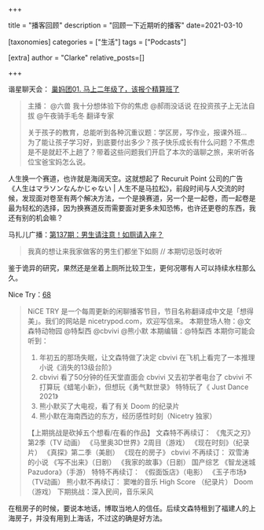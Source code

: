 +++

title = "播客回顾"
description = "回顾一下近期听的播客"
date=2021-03-10

[taxonomies]
categories = ["生活"]
tags = ["Podcasts"]

[extra]
author = "Clarke"
relative_posts=[]

+++

谐星聊天会： [巢妈团01. 马上二年级了，该报个精算班了](https://pca.st/episode/6cd7fd86-5533-45f5-a139-7d4de985f0f3)

> 主播：
> @六兽 我十分想体验下你的焦虑
> @郝雨没话说 在投资孩子上无法自拔
> @午夜骑手毛冬 翻译专家
>
> 关于孩子的教育，总能听到各种沉重议题：学区房，写作业，报课外班...  
> 为了能让孩子学习好，到底要付出多少？孩子快乐成长有什么问题？不焦虑是不是就赶不上趟了？带着这些问题我们开启了本次的谐聊之旅，来听听各位宝爸宝妈怎么说。

人生换一个赛道，也许就是海阔天空。这就想起了 Recuruit Point 公司的广告 《人生はマラソンなんかじゃない | 人生不是马拉松》，前段时间与人交流的时候，发现面对卷至有两个解决方法，一个是换赛道，另一个是一起卷，而一起卷是最为轻松的选择，因为换赛道反而需要面对更多未知恐怖，也许还更卷的东西，我还有别的机会嘛？



马扎儿广播：[第137期：男生请注意！如厕请入座？](https://pca.st/episode/0675bdd3-fbc9-47a7-8371-d89c02b05f70)

> 我真的想让来我家做客的男生们都坐下如厕 // 本期切忌饭时收听
>

鉴于诡异的研究，果然还是坐着上厕所比较卫生，更何况哪有人可以持续水柱那么久。



Nice Try：[68](https://pca.st/episode/e317ddb2-912e-4d83-960d-59d72b8f6336)

> NiCE TRY 是一个每周更新的闲聊播客节目，节目名称翻译成中文是「想得美」。我们的网站是 nicetrypod.com，欢迎写信来。 
> 本期登场人物：@文森特动物园 @特梨西 @cbvivi @熊小默 
> 本期编辑：@特梨西 
> 本期你可能会听到： 
> 1. 年初五的那场失眠，让文森特做了决定 cbvivi 在飞机上看完了一本推理小说《消失的13级台阶》
> 2. cbvivi 看了50分钟的任天堂直面会 cbvivi 又去初学者电台了 cbvivi 不打算玩《蜡笔小新》，但想玩《勇气默世录》 特特玩了《 Just Dance 2021》 
> 3. 熊小默买了大电视，看了有关 Doom 的纪录片 
> 4. 熊小默在海南西边的东方，经历感性时刻（Nicetry 独家） 
> 
> 【上期挑战是砍掉五个想看/在看的作品】 
> 文森特不再续订： 《鬼灭之刃》第2季（TV 动画） 《马里奥3D世界》2周目（游戏） 《现在时刻》（纪录片） 《真探》第二季（美剧） 《现在的房子》 
> cbvivi 不再续订： 双雪涛的小说 《写不出来》（日剧） 《我家的故事》（日剧） 国产综艺 《智龙迷城 Pazudora》（手游） 
> 特特不再续订： 《假面饭店》（电影） 《玉子市场》（TV动画） 
> 熊小默不再续订： 窦唯的音乐 High Score （纪录片） Doom（游戏） 下期挑战：深入民间，音乐采风 

在租房子的时候，要说本地话，博取当地人的信任。后续文森特租到了福建人的上海房子，并没有用到上海话，不过这的确是好方法。